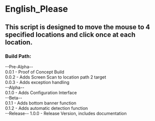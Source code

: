 # English_Please

## This script is designed to move the mouse to 4 specified locations and click once at each location.

### Build Path:  
--Pre-Alpha--  
0.0.1 - Proof of Concept Build  
0.0.2 - Adds Screen Scan to location path 2 target  
0.0.3 - Adds exception handling  
--Alpha--  
0.1.0 - Adds Configuration Interface  
--Beta--  
0.1.1 - Adds bottom banner function  
0.1.2 - Adds automatic detection function  
--Release--
1.0.0 - Release Version, includes documentation  
